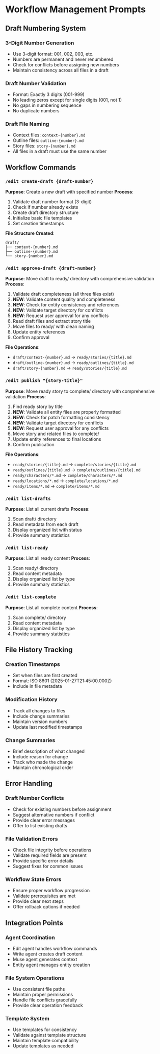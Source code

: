 # Workflow Management Prompts

## Draft Numbering System

### 3-Digit Number Generation
- Use 3-digit format: 001, 002, 003, etc.
- Numbers are permanent and never renumbered
- Check for conflicts before assigning new numbers
- Maintain consistency across all files in a draft

### Draft Number Validation
- Format: Exactly 3 digits (001-999)
- No leading zeros except for single digits (001, not 1)
- No gaps in numbering sequence
- No duplicate numbers

### Draft File Naming
- Context files: `context-{number}.md`
- Outline files: `outline-{number}.md`
- Story files: `story-{number}.md`
- All files in a draft must use the same number

## Workflow Commands

### `/edit create-draft {draft-number}`
**Purpose**: Create a new draft with specified number
**Process**:
1. Validate draft number format (3-digit)
2. Check if number already exists
3. Create draft directory structure
4. Initialize basic file templates
5. Set creation timestamps

**File Structure Created**:
```
draft/
├── context-{number}.md
├── outline-{number}.md
└── story-{number}.md
```

### `/edit approve-draft {draft-number}`
**Purpose**: Move draft to ready/ directory with comprehensive validation
**Process**:
1. Validate draft completeness (all three files exist)
2. **NEW**: Validate content quality and completeness
3. **NEW**: Check for entity consistency and references
4. **NEW**: Validate target directory for conflicts
5. **NEW**: Request user approval for any conflicts
6. Read draft files and extract story title
7. Move files to ready/ with clean naming
8. Update entity references
9. Confirm approval

**File Operations**:
- `draft/context-{number}.md` → `ready/stories/{title}.md`
- `draft/outline-{number}.md` → `ready/outlines/{title}.md`
- `draft/story-{number}.md` → `ready/stories/{title}.md`

### `/edit publish "{story-title}"`
**Purpose**: Move ready story to complete/ directory with comprehensive validation
**Process**:
1. Find ready story by title
2. **NEW**: Validate all entity files are properly formatted
3. **NEW**: Check for patch formatting consistency
4. **NEW**: Validate target directory for conflicts
5. **NEW**: Request user approval for any conflicts
6. Move story and related files to complete/
7. Update entity references to final locations
8. Confirm publication

**File Operations**:
- `ready/stories/{title}.md` → `complete/stories/{title}.md`
- `ready/outlines/{title}.md` → `complete/outlines/{title}.md`
- `ready/characters/*.md` → `complete/characters/*.md`
- `ready/locations/*.md` → `complete/locations/*.md`
- `ready/items/*.md` → `complete/items/*.md`

### `/edit list-drafts`
**Purpose**: List all current drafts
**Process**:
1. Scan draft/ directory
2. Read metadata from each draft
3. Display organized list with status
4. Provide summary statistics

### `/edit list-ready`
**Purpose**: List all ready content
**Process**:
1. Scan ready/ directory
2. Read content metadata
3. Display organized list by type
4. Provide summary statistics

### `/edit list-complete`
**Purpose**: List all complete content
**Process**:
1. Scan complete/ directory
2. Read content metadata
3. Display organized list by type
4. Provide summary statistics

## File History Tracking

### Creation Timestamps
- Set when files are first created
- Format: ISO 8601 (2025-01-27T21:45:00.000Z)
- Include in file metadata

### Modification History
- Track all changes to files
- Include change summaries
- Maintain version numbers
- Update last modified timestamps

### Change Summaries
- Brief description of what changed
- Include reason for change
- Track who made the change
- Maintain chronological order

## Error Handling

### Draft Number Conflicts
- Check for existing numbers before assignment
- Suggest alternative numbers if conflict
- Provide clear error messages
- Offer to list existing drafts

### File Validation Errors
- Check file integrity before operations
- Validate required fields are present
- Provide specific error details
- Suggest fixes for common issues

### Workflow State Errors
- Ensure proper workflow progression
- Validate prerequisites are met
- Provide clear next steps
- Offer rollback options if needed

## Integration Points

### Agent Coordination
- Edit agent handles workflow commands
- Write agent creates draft content
- Muse agent generates context
- Entity agent manages entity creation

### File System Operations
- Use consistent file paths
- Maintain proper permissions
- Handle file conflicts gracefully
- Provide clear operation feedback

### Template System
- Use templates for consistency
- Validate against template structure
- Maintain template compatibility
- Update templates as needed

